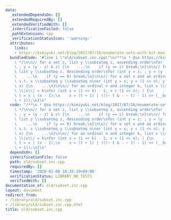 ```yaml
---
data:
  _extendedDependsOn: []
  _extendedRequiredBy: []
  _extendedVerifiedWith: []
  _isVerificationFailed: false
  _pathExtension: cpp
  _verificationStatusIcon: ':warning:'
  attributes:
    links:
    - https://kimiyuki.net/blog/2017/07/16/enumerate-sets-with-bit-manipulation/
  bundledCode: "#line 1 \"old/subset.inc.cpp\"\n/**\n * @sa https://kimiyuki.net/blog/2017/07/16/enumerate-sets-with-bit-manipulation/\n\
    \ */\n\n// for a set z, list y \\subseteq z, ascending order\nfor (int y = 0;\
    \ ; y = (y - z) & z) {\n    ...\n    if (y == z) break;\n}\n\n// for a set z,\
    \ list y \\subseteq z, descending order\nfor (int y = z; ; y = (y - 1) & z) {\n\
    \    ...\n    if (y == 0) break;\n}\n\n// for a set x and an ordinal n, list y\
    \ s.t. x \\subseteq y \\subseteq n\nor (int y = x; y < (1 << n); y = (y + 1) |\
    \ x) {\n    ...\n}\n\n// for an ordinal n and integer k, list x \\subseteq n s.t.\
    \ \\|x\\| = k\nfor (int x = (1 << k) - 1; x < (1 << n); ) {\n    ...\n    int\
    \ t = x | (x - 1);\n    x = (t + 1) | (((~ t & - ~ t) - 1) >> (__builtin_ctz(x)\
    \ + 1));\n}\n"
  code: "/**\n * @sa https://kimiyuki.net/blog/2017/07/16/enumerate-sets-with-bit-manipulation/\n\
    \ */\n\n// for a set z, list y \\subseteq z, ascending order\nfor (int y = 0;\
    \ ; y = (y - z) & z) {\n    ...\n    if (y == z) break;\n}\n\n// for a set z,\
    \ list y \\subseteq z, descending order\nfor (int y = z; ; y = (y - 1) & z) {\n\
    \    ...\n    if (y == 0) break;\n}\n\n// for a set x and an ordinal n, list y\
    \ s.t. x \\subseteq y \\subseteq n\nor (int y = x; y < (1 << n); y = (y + 1) |\
    \ x) {\n    ...\n}\n\n// for an ordinal n and integer k, list x \\subseteq n s.t.\
    \ \\|x\\| = k\nfor (int x = (1 << k) - 1; x < (1 << n); ) {\n    ...\n    int\
    \ t = x | (x - 1);\n    x = (t + 1) | (((~ t & - ~ t) - 1) >> (__builtin_ctz(x)\
    \ + 1));\n}\n"
  dependsOn: []
  isVerificationFile: false
  path: old/subset.inc.cpp
  requiredBy: []
  timestamp: '2020-01-08 18:35:19+09:00'
  verificationStatus: LIBRARY_NO_TESTS
  verifiedWith: []
documentation_of: old/subset.inc.cpp
layout: document
redirect_from:
- /library/old/subset.inc.cpp
- /library/old/subset.inc.cpp.html
title: old/subset.inc.cpp
---
```

